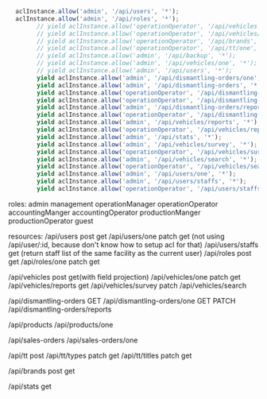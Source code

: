
```javascript
  aclInstance.allow('admin', '/api/users', '*');
  aclInstance.allow('admin', '/api/roles', '*');
        // yield aclInstance.allow('operationOperator', '/api/vehicles', ['get', 'post']);
        // yield aclInstance.allow('operationOperator', '/api/vehicles/one', ['get', 'patch']);
        // yield aclInstance.allow('operationOperator', '/api/brands', ['get', 'post']);
        // yield aclInstance.allow('operationOperator', '/api/tt/one', ['get']);
        // yield aclInstance.allow('admin', '/api/backup', '*');
        // yield aclInstance.allow('admin', '/api/vehicles/one', '*');
        // yield aclInstance.allow('admin', '/api/users', '*');
        yield aclInstance.allow('admin', '/api/dismantling-orders/one', '*');
        yield aclInstance.allow('admin', '/api/dismantling-orders', '*');
        yield aclInstance.allow('operationOperator', '/api/dismantling-orders/one', ['get', 'patch']);
        yield aclInstance.allow('operationOperator', '/api/dismantling-orders', ['get']);
        yield aclInstance.allow('admin', '/api/dismantling-orders/reports', '*');
        yield aclInstance.allow('operationOperator', '/api/dismantling-orders/reports', ['get']);
        yield aclInstance.allow('admin', '/api/vehicles/reports', '*');
        yield aclInstance.allow('operationOperator', '/api/vehicles/reports', ['get']);
        yield aclInstance.allow('admin', '/api/stats', '*');
        yield aclInstance.allow('admin', '/api/vehicles/survey', '*');
        yield aclInstance.allow('operationOperator', '/api/vehicles/survey', ['patch']);
        yield aclInstance.allow('admin', '/api/vehicles/search', '*');
        yield aclInstance.allow('operationOperator', '/api/vehicles/search', ['get']);
        yield aclInstance.allow('admin', '/api/users/one', '*');
        yield aclInstance.allow('admin', '/api/users/staffs', '*');
        yield aclInstance.allow('operationOperator', '/api/users/staffs', ['get']);


```


roles:
admin
management
operationManager
operationOperator
accountingManger
accountingOperator
productionManger
productionOperator
guest


resources:
/api/users post get
/api/users/one patch get (not using /api/user/:id, because don't know how to setup acl for that)
/api/users/staffs get (return staff list of the same facility as the current user)
/api/roles post get
/api/roles/one patch get

/api/vehicles post get(with field projection)
/api/vehicles/one patch get
/api/vehicles/reports get
/api/vehicles/survey patch
/api/vehicles/search

/api/dismantling-orders GET
/api/dismantling-orders/one GET PATCH
/api/dismantling-orders/reports

/api/products
/api/products/one

/api/sales-orders
/api/sales-orders/one

/api/tt post
/api/tt/types patch get
/api/tt/titles patch get

/api/brands post get

/api/stats get